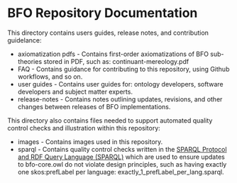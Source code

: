# BFO Repository Documentation
  
This directory contains users guides, release notes, and contribution guidelance:

* axiomatization pdfs - Contains first-order axiomatizations of BFO sub-theories stored in PDF, such as: continuant-mereology.pdf
* FAQ - Contains guidance for contributing to this repository, using Github workflows, and so on.
* user guides - Contains user guides for: ontology developers, software developers and subject matter experts. 
* release-notes - Contains notes outlining updates, revisions, and other changes between releases of BFO implementations. 

This directory also contains files needed to support automated quality control checks and illustration within this repository: 

* images - Contains images used in this repository. 
* sparql - Contains quality control checks written in the [SPARQL Protocol and RDF Query Language (SPARQL)](https://www.w3.org/TR/sparql11-query/) which are used to ensure updates to bfo-core.owl do not violate design principles, such as having exactly one skos:prefLabel per language: exactly_1_prefLabel_per_lang.sparql.